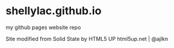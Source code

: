 # shellylac.github.io
my github pages website repo

Site modified from Solid State by HTML5 UP
html5up.net | @ajlkn